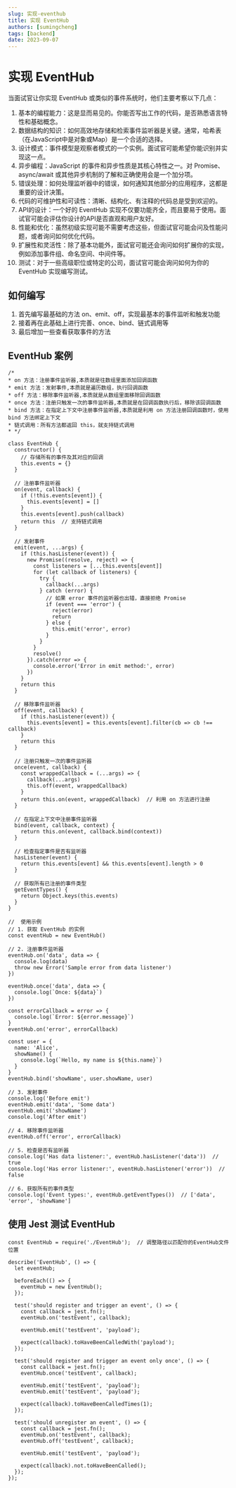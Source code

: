 ```yaml
---
slug: 实现-eventhub
title: 实现 EventHub
authors: [sumingcheng]
tags: [backend]
date: 2023-09-07
---
```


# 实现 EventHub



 



当面试官让你实现 EventHub 或类似的事件系统时，他们主要考察以下几点：

1. 基本的编程能力：这是显而易见的。你能否写出工作的代码，是否熟悉语言特性和基础概念。
2. 数据结构的知识：如何高效地存储和检索事件监听器是关键。通常，哈希表（在JavaScript中是对象或Map）是一个合适的选择。
3. 设计模式：事件模型是观察者模式的一个实例。面试官可能希望你能识别并实现这一点。
4. 异步编程：JavaScript 的事件和异步性质是其核心特性之一。对 Promise、async/await 或其他异步机制的了解和正确使用会是一个加分项。
5. 错误处理：如何处理监听器中的错误，如何通知其他部分的应用程序，这都是重要的设计决策。
6. 代码的可维护性和可读性：清晰、结构化、有注释的代码总是受到欢迎的。
7. API的设计：一个好的 EventHub 实现不仅要功能齐全，而且要易于使用。面试官可能会评估你设计的API是否直观和用户友好。
8. 性能和优化：虽然初级实现可能不需要考虑这些，但面试官可能会问及性能问题，或者询问如何优化代码。
9. 扩展性和灵活性：除了基本功能外，面试官可能还会询问如何扩展你的实现，例如添加事件组、命名空间、中间件等。
10. 测试：对于一些高级职位或特定的公司，面试官可能会询问如何为你的 EventHub 实现编写测试。

## 如何编写  

1. 首先编写最基础的方法 on、emit、off，实现最基本的事件监听和触发功能
2. 接着再在此基础上进行完善、once、bind、链式调用等
3. 最后增加一些查看获取事件的方法

## EventHub 案例  
```
/*
* on 方法：注册事件监听器,本质就是往数组里面添加回调函数
* emit 方法：发射事件,本质就是遍历数组，执行回调函数
* off 方法：移除事件监听器,本质就是从数组里面移除回调函数
* once 方法：注册只触发一次的事件监听器,本质就是在回调函数执行后，移除该回调函数
* bind 方法：在指定上下文中注册事件监听器,本质就是利用 on 方法注册回调函数时，使用 bind 方法绑定上下文
* 链式调用：所有方法都返回 this，就支持链式调用
* */

class EventHub {
  constructor() {
    // 存储所有的事件及其对应的回调
    this.events = {}
  }

  // 注册事件监听器
  on(event, callback) {
    if (!this.events[event]) {
      this.events[event] = []
    }
    this.events[event].push(callback)
    return this  // 支持链式调用
  }

  // 发射事件
  emit(event, ...args) {
    if (this.hasListener(event)) {
      new Promise((resolve, reject) => {
        const listeners = [...this.events[event]]
        for (let callback of listeners) {
          try {
            callback(...args)
          } catch (error) {
            // 如果 error 事件的监听器也出错，直接拒绝 Promise
            if (event === 'error') {
              reject(error)
              return
            } else {
              this.emit('error', error)
            }
          }
        }
        resolve()
      }).catch(error => {
        console.error('Error in emit method:', error)
      })
    }
    return this
  }

  // 移除事件监听器
  off(event, callback) {
    if (this.hasListener(event)) {
      this.events[event] = this.events[event].filter(cb => cb !== callback)
    }
    return this
  }

  // 注册只触发一次的事件监听器
  once(event, callback) {
    const wrappedCallback = (...args) => {
      callback(...args)
      this.off(event, wrappedCallback)
    }
    return this.on(event, wrappedCallback)  // 利用 on 方法进行注册
  }

  // 在指定上下文中注册事件监听器
  bind(event, callback, context) {
    return this.on(event, callback.bind(context))
  }

  // 检查指定事件是否有监听器
  hasListener(event) {
    return this.events[event] && this.events[event].length > 0
  }

  // 获取所有已注册的事件类型
  getEventTypes() {
    return Object.keys(this.events)
  }
}

//  使用示例
// 1. 获取 EventHub 的实例
const eventHub = new EventHub()

// 2. 注册事件监听器
eventHub.on('data', data => {
  console.log(data)
  throw new Error('Sample error from data listener')
})

eventHub.once('data', data => {
  console.log(`Once: ${data}`)
})

const errorCallback = error => {
  console.log(`Error: ${error.message}`)
}
eventHub.on('error', errorCallback)

const user = {
  name: 'Alice',
  showName() {
    console.log(`Hello, my name is ${this.name}`)
  }
}
eventHub.bind('showName', user.showName, user)

// 3. 发射事件
console.log('Before emit')
eventHub.emit('data', 'Some data')
eventHub.emit('showName')
console.log('After emit')

// 4. 移除事件监听器
eventHub.off('error', errorCallback)

// 5. 检查是否有监听器
console.log('Has data listener:', eventHub.hasListener('data'))  // true
console.log('Has error listener:', eventHub.hasListener('error'))  // false

// 6. 获取所有的事件类型
console.log('Event types:', eventHub.getEventTypes())  // ['data', 'error', 'showName']

```
## 使用 Jest 测试 EventHub  
```
const EventHub = require('./EventHub');  // 调整路径以匹配你的EventHub文件位置

describe('EventHub', () => {
  let eventHub;

  beforeEach(() => {
    eventHub = new EventHub();
  });

  test('should register and trigger an event', () => {
    const callback = jest.fn();
    eventHub.on('testEvent', callback);
    
    eventHub.emit('testEvent', 'payload');
    
    expect(callback).toHaveBeenCalledWith('payload');
  });

  test('should register and trigger an event only once', () => {
    const callback = jest.fn();
    eventHub.once('testEvent', callback);
    
    eventHub.emit('testEvent', 'payload');
    eventHub.emit('testEvent', 'payload');
    
    expect(callback).toHaveBeenCalledTimes(1);
  });

  test('should unregister an event', () => {
    const callback = jest.fn();
    eventHub.on('testEvent', callback);
    eventHub.off('testEvent', callback);
    
    eventHub.emit('testEvent', 'payload');
    
    expect(callback).not.toHaveBeenCalled();
  });
});

```